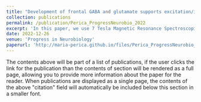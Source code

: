 ```yaml
---
title: "Development of frontal GABA and glutamate supports excitation/inhibition balance from adolescence into adulthood"
collection: publications
permalink: /publication/Perica_ProgressNeurobio_2022
excerpt: 'In this paper, we use 7 Tesla Magnetic Resonance Spectroscopic Imaging in a sample of 144 adolescents and young adults to determine how glutamate and GABA develop through adolescence. '
date: 2022-12-26
venue: 'Progress in Neurobiology'
paperurl: 'http://maria-perica.github.io/files/Perica_ProgressNeurobio_2022.pdf'
---
```


The contents above will be part of a list of publications, if the user clicks the link for the publication than the contents of section will be rendered as a full page, allowing you to provide more information about the paper for the reader. When publications are displayed as a single page, the contents of the above "citation" field will automatically be included below this section in a smaller font.
